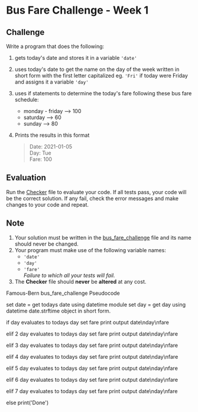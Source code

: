 # Bus Fare Challenge - Week 1

## Challenge

Write a program that does the following:

1. gets today's date and stores it in a variable `'date'`
2. uses today's date to get the name on the day of the week written in short form with the first letter capitalized eg. `'Fri'` if today were Friday and assigns it a variable `'day'`
3. uses if statements to determine the today's fare following these bus fare schedule:

   - monday - friday --> 100
   - saturday --> 60
   - sunday --> 80
4. Prints the results in this format  
    >Date:    2021-01-05  
    >Day:     Tue  
    >Fare:    100  

## Evaluation

Run the [Checker](checker.py) file to evaluate your code. If all tests pass, your code will be the correct solution. If any fail, check the error messages and make changes to your code and repeat.

## Note

1. Your solution must be written in the [bus_fare_challenge](bus_fare_challenge.py) file and its name should never be changed.  
2. Your program must make use of the following variable names:
   - `'date'`
   - `'day'`
   - `'fare'`  
*Failure to which all your tests will fail.*  
3. The **Checker** file should **never** be **altered** at any cost.


Famous-Bern bus_fare_challenge Pseudocode

set date = get todays date using datetime module
set day = get day using datetime date.strftime object in short form.

if day evaluates to todays day
set fare
print output date\nday\nfare

elif 2 day evaluates to todays day
set fare
print output date\nday\nfare

elif 3 day evaluates to todays day
set fare
print output date\nday\nfare

elif 4 day evaluates to todays day
set fare
print output date\nday\nfare

elif 5 day evaluates to todays day
set fare
print output date\nday\nfare

elif 6 day evaluates to todays day
set fare
print output date\nday\nfare

elif 7 day evaluates to todays day
set fare
print output date\nday\nfare

else
print('Done')
